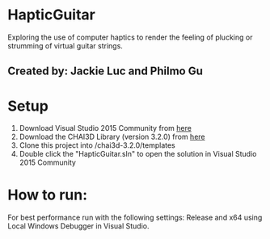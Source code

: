 # HapticGuitar
Exploring the use of computer haptics to render the feeling of plucking or strumming of virtual guitar strings.  

## Created by: Jackie Luc and Philmo Gu  

# Setup

1. Download Visual Studio 2015 Community from [here](https://www.microsoft.com/en-us/download/details.aspx?id=48146 "Microsoft")  
2. Download the CHAI3D Library (version 3.2.0) from [here](http://www.chai3d.org/download/releases "CHAI3D")  
3. Clone this project into /chai3d-3.2.0/templates  
4. Double click the "HapticGuitar.sln" to open the solution in Visual Studio 2015 Community



# How to run:

For best performance run with the following settings: Release and x64 using Local Windows Debugger in Visual Studio.

